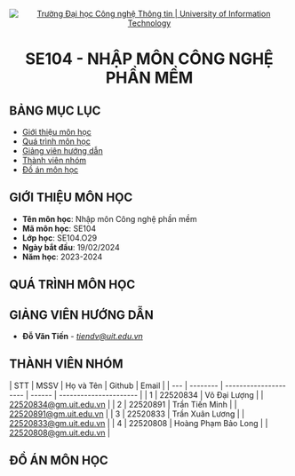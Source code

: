<p align="center">
  <a href="https://www.uit.edu.vn/" title="Trường Đại học Công nghệ Thông tin" style="border: 5;">
    <img src="https://i.imgur.com/WmMnSRt.png" alt="Trường Đại học Công nghệ Thông tin | University of Information Technology">
  </a>
</p>

<!-- Title -->
<h1 align="center"><b>SE104 - NHẬP MÔN CÔNG NGHỆ PHẦN MỀM</b></h1>



## BẢNG MỤC LỤC
* [ Giới thiệu môn học](#gioithieumonhoc)
* [Quá trình môn học](#quatrinh)
* [ Giảng viên hướng dẫn](#giangvien)
* [ Thành viên nhóm](#thanhvien)
* [ Đồ án môn học](#doan)
## GIỚI THIỆU MÔN HỌC
<a name="gioithieumonhoc"></a>
* **Tên môn học**: Nhập môn Công nghệ phần mềm
* **Mã môn học**: SE104
* **Lớp học**: SE104.O29
* **Ngày bắt đầu**: 19/02/2024
* **Năm học**: 2023-2024
## QUÁ TRÌNH MÔN HỌC
<a name ="quatrinh"></a>
## GIẢNG VIÊN HƯỚNG DẪN
<a name="giangvien"></a>
* **Đỗ Văn Tiến** - *tiendv@uit.edu.vn*

## THÀNH VIÊN NHÓM
<a name="thanhvien"></a>
| STT | MSSV     | Họ và Tên            | Github | Email                  |
| --- | -------- | --------------------- | ------ | ---------------------- |
| 1   | 22520834 | Võ Đại Lượng         |        | 22520834@gm.uit.edu.vn |
| 2   | 22520891 | Trần Tiến Minh       |        | 22520891@gm.uit.edu.vn |
| 3   | 22520833 | Trần Xuân Lương      |        | 22520833@gm.uit.edu.vn |
| 4   | 22520808 | Hoàng Phạm Bảo Long |        | 22520808@gm.uit.edu.vn |

## ĐỒ ÁN MÔN HỌC
<a name="doan"></a>

